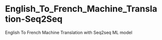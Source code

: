 # English_To_French_Machine_Translation-Seq2Seq
English To French Machine Translation with Seq2seq ML model

